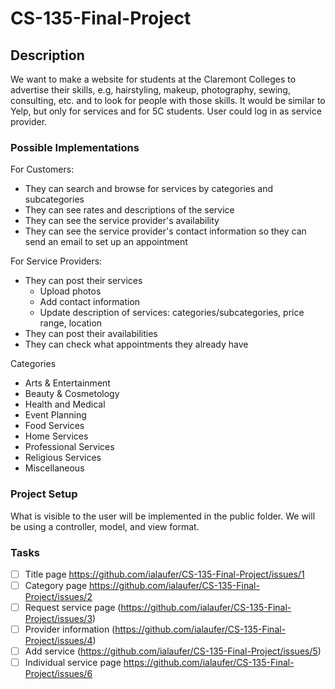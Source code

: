 # CS-135-Final-Project

## Description
We want to make a website for students at the Claremont Colleges to advertise their skills, e.g, hairstyling, makeup, photography, sewing, consulting, etc.  and to look for people with those skills. It would be similar to Yelp, but only for services and for 5C students. User could log in as service provider.

### Possible Implementations
For Customers:
- They can search and browse for services by categories and subcategories
- They can see rates and descriptions of the service
- They can see the service provider's availability
- They can see the service provider's contact information so they can send an email to set up an appointment

For Service Providers:
- They can post their services
  - Upload photos
  - Add contact information
  - Update description of services: categories/subcategories, price range, location
- They can post their availabilities
- They can check what appointments they already have

Categories
- Arts & Entertainment
- Beauty & Cosmetology
- Health and Medical
- Event Planning
- Food Services
- Home Services
- Professional Services
- Religious Services
- Miscellaneous

### Project Setup
What is visible to the user will be implemented in the public folder.
We will be using a controller, model, and view format.

### Tasks
- [ ] Title page https://github.com/ialaufer/CS-135-Final-Project/issues/1
- [ ] Category page https://github.com/ialaufer/CS-135-Final-Project/issues/2
- [ ] Request service page (https://github.com/ialaufer/CS-135-Final-Project/issues/3)
- [ ] Provider information (https://github.com/ialaufer/CS-135-Final-Project/issues/4)
- [ ] Add service (https://github.com/ialaufer/CS-135-Final-Project/issues/5)
- [ ] Individual service page https://github.com/ialaufer/CS-135-Final-Project/issues/6
